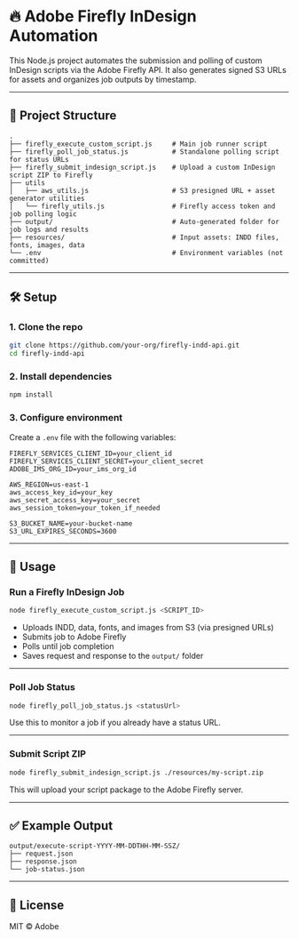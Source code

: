# 🔥 Adobe Firefly InDesign Automation

This Node.js project automates the submission and polling of custom InDesign scripts via the Adobe Firefly API. It also generates signed S3 URLs for assets and organizes job outputs by timestamp.

---

## 📁 Project Structure

```
.
├── firefly_execute_custom_script.js     # Main job runner script
├── firefly_poll_job_status.js           # Standalone polling script for status URLs
├── firefly_submit_indesign_script.js    # Upload a custom InDesign script ZIP to Firefly
├── utils
│   ├── aws_utils.js                     # S3 presigned URL + asset generator utilities
│   └── firefly_utils.js                 # Firefly access token and job polling logic
├── output/                              # Auto-generated folder for job logs and results
├── resources/                           # Input assets: INDD files, fonts, images, data
└── .env                                 # Environment variables (not committed)
```

---

## 🛠️ Setup

### 1. Clone the repo

```bash
git clone https://github.com/your-org/firefly-indd-api.git
cd firefly-indd-api
```

### 2. Install dependencies

```bash
npm install
```

### 3. Configure environment

Create a `.env` file with the following variables:

```env
FIREFLY_SERVICES_CLIENT_ID=your_client_id
FIREFLY_SERVICES_CLIENT_SECRET=your_client_secret
ADOBE_IMS_ORG_ID=your_ims_org_id

AWS_REGION=us-east-1
aws_access_key_id=your_key
aws_secret_access_key=your_secret
aws_session_token=your_token_if_needed

S3_BUCKET_NAME=your-bucket-name
S3_URL_EXPIRES_SECONDS=3600
```

---

## 🚀 Usage

### Run a Firefly InDesign Job

```bash
node firefly_execute_custom_script.js <SCRIPT_ID>
```

- Uploads INDD, data, fonts, and images from S3 (via presigned URLs)
- Submits job to Adobe Firefly
- Polls until job completion
- Saves request and response to the `output/` folder

---

### Poll Job Status

```bash
node firefly_poll_job_status.js <statusUrl>
```

Use this to monitor a job if you already have a status URL.

---

### Submit Script ZIP

```bash
node firefly_submit_indesign_script.js ./resources/my-script.zip
```

This will upload your script package to the Adobe Firefly server.

---

## ✅ Example Output

```
output/execute-script-YYYY-MM-DDTHH-MM-SSZ/
├── request.json
├── response.json
└── job-status.json
```

---

## 📄 License

MIT © Adobe 
